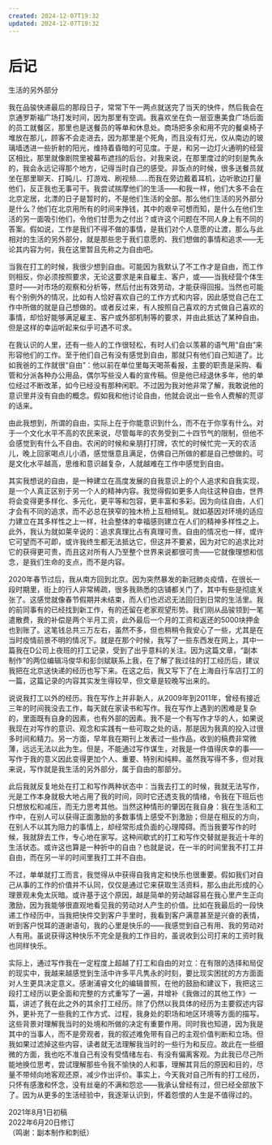 ```yaml
---
created: 2024-12-07T19:32
updated: 2024-12-07T19:32
---
```

   

# 后记  
生活的另外部分

我在品骏快递最后的那段日子，常常下午一两点就送完了当天的快件，然后我会在京通罗斯福广场打发时间，因为那里有空调。我喜欢坐在负一层亚惠美食广场后面的员工就餐区，那里也是送餐员的等单和休息处。商场把多余和用不完的餐桌椅子堆放在那儿，顾客不会走进去，因为那里是个死角，而且没有灯光，仅从南边的玻璃墙透进一些折射的阳光，维持着昏暗的可见度。于是，和另一边灯火通明的经营区相比，那里就像剧院里被幕布遮挡的后台。对我来说，在那里度过的时刻是隽永的，我会永远记得那个地方，记得当时自己的感受。非饭点的时候，很多送餐员就坐在那里聊天、打盹儿、打游戏、刷视频……而我在旁边戴着耳机，边听歌边打量他们，反正我也无事可干。我尝试揣摩他们的生活——和我一样，他们大多不会在北京定居，北漂的日子是暂时的，不是他们生活的全部。那么他们生活的另外部分是什么？他们在北京用所有的时间来挣钱，其中的艰辛可想而知，是什么在他们生活的另一面吸引他们，令他们甘愿为之付出？或许这个问题在不同人身上有不同的答案。假如说，工作是我们不得不做的事情，是我们对个人意愿的让渡，那么与此相对的生活的另外部分，就是那些忠于我们意愿的、我们想做的事情和追求——无论其内容为何，我在这里暂且先称之为自由吧。

当我在打工的时候，我很少想到自由。可能因为我默认了不工作才是自由，而工作则相反，你必须按照要求，无论这要求是来自雇主、客户，或——当我经营个体生意时——对市场的观察和分析等，然后付出有效劳动，才能获得回报。当然也可能有个别例外的情况，比如有人恰好喜欢自己的工作方式和内容，因此感觉自己在工作中所做的就是自己想做的。或者反过来，有人按照自己喜欢的方式做自己喜欢的事情，却恰好能够满足雇主、客户或外部机制等的要求，并由此抵达了某种自由。但是这样的幸运听起来似乎可遇不可求。

在我认识的人里，还有一些人的工作很轻松，有时人们会以羡慕的语气用“自由”来形容他们的工作。至于他们自己有没有感觉到自由，那就只有他们自己知道了。比如我爸的工作就很“自由”：他以前在单位里每天喝茶看报，主要的职责是采购、看管和分派各种办公用品，偶尔写些没人看的宣传稿。但是他已经退休多年，他的单位经过不断改革，如今已经没有那种闲职。不过因为我对他非常了解，我敢说他的意识里并没有自由的概念。假如我和他讨论自由，他就会说出一些令人费解的荒谬的话来。

由此我想到，所谓的自由，实际上在于你能意识到什么，而不在于你享有什么。对于一个文化水平不高的农民来说，尽管每年的农务受到二十四节气的限制，但他不会感觉到有什么不自由。农闲的时候和亲朋打打牌，农忙的时候忙完一天的农活儿，晚上回家喝点儿小酒，感觉惬意且满足，仿佛自己所做的都是自己想做的。可是文化水平越高，思维和意识越复杂，人就越难在工作中感觉到自由。

其实我想说的自由，是一种建立在高度发展的自我意识上的个人追求和自我实现，是一个人真正区别于另一个人的精神内容。我觉得假如更多人向往这种自由，世界将会变得更多样化、多元化，更平等和包容，更丰富和多彩。因为向往自由，人们才会有不同的追求，而不必总在狭窄的独木桥上互相倾轧。就如基因对环境的适应力建立在其多样性之上一样，社会整体的幸福感则建立在人们的精神多样性之上。此外，我认为就如莱辛说的：追求真理比占有真理可贵。自由的情况也一样，或许它可望而不可即，或许我终生都无法抵达它，但这并不要紧，因为对它的追求比对它的获得更可贵，而且这对所有人乃至整个世界来说都很可贵——它就像理想和信念，是我们生命的支点，而不是内容。

2020年春节过后，我从南方回到北京。因为突然暴发的新冠肺炎疫情，在很长一段时期里，街上的行人非常稀疏，很多我熟悉的店铺都关门了，其中有些是彻底关张了。这感觉就像春节假期并未结束，而人们也迟迟无法回归到日常的生活里。我的前同事有的已经找到新工作，有的还留在老家观望形势。我们刚从品骏领到一笔遣散费，我的补偿是两个半月工资，此外最后一个月的工资和返还的5000块押金也到账了。这笔钱总共三万左右，虽然不多，但也稍稍令我安心了一些，尤其是在当时疫情前景不明的情况下。就是在那个时候，我写了一些东西发在网上，其中一篇我在D公司上夜班的打工记录，受到了出乎意料的关注。因为这篇文章，“副本制作”的两位编辑冯俊华和彭剑斌联系上我，在了解了我过往的打工经历后，建议我把在北京送快递的经历也写下来。在这之后，我又写下了在上海自行车店打工的一篇，这篇记录的内容其实发生得较早，但文章是较晚写出来的。

说说我打工以外的经历。我在写作上并非新人，从2009年到2011年，曾经有接近三年的时间我没去工作，每天就在家读书和写作。我在写作上遇到的困难是复杂的，里面既有自身的因素，也有外部的因素。我不是一个有写作才华的人，如果说我现在对写作的意识、观念和实践有一些可取之处的话，那是因为我真的投入过很多时间和精力。另一方面，早年我在期刊上发表过一些作品，收到的稿费非常微薄，远远无法以此为生。但是，不能通过写作谋生，对我是一件值得庆幸的事——写作于我的意义因此变得更加个人、重要、特别和纯粹。虽然我写得不多，但对我来说，写作就是我生活的另外部分，属于自由的那部分。

此后我就反复地处在打工和写作两种状态中：当我去打工的时候，我就无法写作，光是工作本身就极大地占用了我的时间，同时它还透支我的情绪，令我在下班后也只想放松和减压，而无力思考其他。当然这种情形的肇因在我自身：我在生活和工作中，在别人可以获得正面激励的多数事情上感受不到激励；但是在相反的方向，在别人不以其为阻力的事情上，却经常形成负面的心理障碍。而当我要写作的时候，我就辞去工作，专心地在家写。这种间歇式的打工和写作交替就是我近十年的生活状态。或许这也算是一种折中的自由？也就是说，在一半的时间里我不打工并自由，而在另一半的时间里我打工并不自由。

  

不过，单单就打工而言，我觉得从中获得自我肯定和快乐也很重要。假如我们对自己从事的工作的价值并不认同，仅仅是通过它来获取生活资料，那么由此形成的心理景观未免太灰暗。或许基于这个原因，越是简单的劳动越容易在我心里产生正向激励，因为我能够很直观地看见我的劳动对人产生的价值。比如在我最后的一段快递工作经历中，当我把快件交到客户手里时，我看到客户满意甚至是兴奋的表情，听到客户悦耳的道谢语句，我的心里是快乐的——我感觉到自己有用、我的劳动对人有用。虽说获得这种快乐不完全是我的工作目的，虽说收到公司打来的工资时我也同样快乐。

实际上，通过写作我在一定程度上超越了打工和自由的对立：在有限的选择和局促的现实中，我越来越感觉到生活中许多平凡隽永的时刻，要比现实困扰的方方面面对人生更具决定意义。感谢浦睿文化的编辑普照，在他的鼓励和建议下，我把这三段打工经历以更全面和完整的方式重写了一遍，并增补《我做过的其他工作》一篇，讲述了我在此之外的其余打工经历。除了仍然以我具体的经历为主要叙述内容外，更补充了一些我的工作方式、过程，我身处的职场和地区环境等方面的描写。这些背景对理解我当时的处境和所做的决定有重要作用。同时我也知道，因为我是其中的当事人，而不是旁观者，我的叙述难免带有自己的主观价值判断和立场。但我如果过滤掉这些内容，读者就无法理解我当时的一些行为和反应。故此在一些细微的方面，我也吃不准自己有没有受情绪左右、有没有偏离客观。为此我已尽己所能地换位思考，尝试理解那些令我不愉快的人和事，理解其背后的原因和目的，尽量不带倾向地客观还原，减少作出评价。事实上，今天我对自己所有的打工经历，只怀有感激和怀念，没有丝毫的不满和怨忿——我承认曾经有过，但已经全部放下了。因为从更多的生活经验中，我逐渐认识到，怀着怨恨的人生是不值得过的。

2021年8月1日初稿  
2022年6月20日修订  
（鸣谢：副本制作和刺纸）